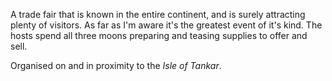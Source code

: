 ---
---

A trade fair that is known in the entire continent, and is surely attracting plenty of visitors.
As far as I'm aware it's the greatest event of it's kind. 
The hosts spend all three moons preparing and teasing supplies to offer and sell. 

Organised on and in proximity to the *Isle of Tankar*. 
